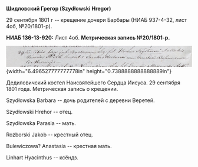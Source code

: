 **Шидловский Грегор (Szydłowski Hregor)**

29 сентября 1801 г -- крещение дочери Барбары (НИАБ 937-4-32, лист 4об,
№20/1801-р).

**НИАБ 136-13-920:** Лист 4об. **Метрическая запись №20/1801-р.**

![](./media/2307ff7f8cbafbc9e0066261c33028ae0067a608.png){width="6.496527777777778in"
height="0.7388888888888889in"}

Дедиловичский костел Наисвятейшего Сердца Иисуса. 29 сентября 1801 года.
Метрическая запись о крещении.

Szydłowska Barbara -- дочь родителей с деревни Веретей.

Szydłowski Hrehor -- отец.

Szydłowska Parasia -- мать.

Rozborski Jakob -- крестный отец.

Bulewiczowa? Anastasia -- крестная мать.

Linhart Hyacinthus -- ксёндз.
